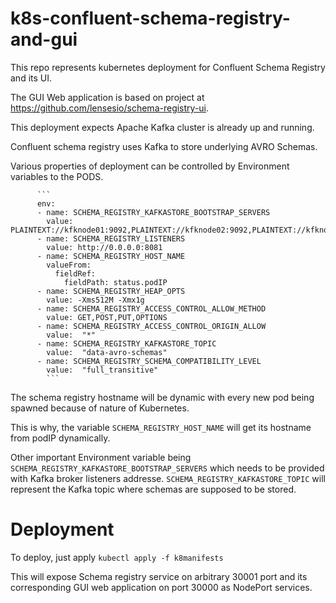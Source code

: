 # k8s-confluent-schema-registry-and-gui

This repo represents kubernetes deployment for Confluent Schema Registry and its UI.

The GUI Web application is based on project at https://github.com/lensesio/schema-registry-ui.

This deployment expects Apache Kafka cluster is already up and running.

Confluent schema registry uses Kafka to store underlying AVRO Schemas.

Various properties of deployment can be controlled by Environment variables to the PODS.

          ```
          env:
          - name: SCHEMA_REGISTRY_KAFKASTORE_BOOTSTRAP_SERVERS
            value: PLAINTEXT://kfknode01:9092,PLAINTEXT://kfknode02:9092,PLAINTEXT://kfknode03:9092
          - name: SCHEMA_REGISTRY_LISTENERS
            value: http://0.0.0.0:8081
          - name: SCHEMA_REGISTRY_HOST_NAME
            valueFrom:
              fieldRef:
                fieldPath: status.podIP
          - name: SCHEMA_REGISTRY_HEAP_OPTS
            value: -Xms512M -Xmx1g
          - name: SCHEMA_REGISTRY_ACCESS_CONTROL_ALLOW_METHOD
            value: GET,POST,PUT,OPTIONS
          - name: SCHEMA_REGISTRY_ACCESS_CONTROL_ORIGIN_ALLOW
            value:  "*"
          - name: SCHEMA_REGISTRY_KAFKASTORE_TOPIC
            value:  "data-avro-schemas"
          - name: SCHEMA_REGISTRY_SCHEMA_COMPATIBILITY_LEVEL
            value:  "full_transitive"
            ```
            
 The schema registry hostname will be dynamic with every new pod being spawned because of nature of Kubernetes.
 
 This is why, the variable `SCHEMA_REGISTRY_HOST_NAME` will get its hostname from podIP dynamically.
 
 Other important Environment variable being `SCHEMA_REGISTRY_KAFKASTORE_BOOTSTRAP_SERVERS` which needs to be provided with Kafka broker listeners addresse.
 `SCHEMA_REGISTRY_KAFKASTORE_TOPIC` will represent the Kafka topic where schemas are supposed to be stored.
 
 # Deployment
 
 To deploy, just apply
 `kubectl apply -f k8manifests`
 
 This will expose Schema registry service on arbitrary 30001 port and its corresponding GUI web application on port 30000 as NodePort services.
